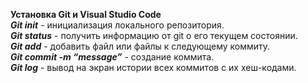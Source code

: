 **Установка Git и Visual Studio Code**  
***Git init*** - инициализация локального репозитория.  
***Git status*** - получить информацию от git о его текущем состоянии.  
***Git add*** - добавить файл или файлы к следующему коммиту.  
***Git commit -m “message”*** - создание коммита.  
***Git log*** - вывод на экран истории всех коммитов с их хеш-кодами.  



